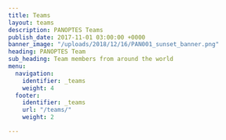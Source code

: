 ```yaml
---
title: Teams
layout: teams
description: PANOPTES Teams
publish_date: 2017-11-01 03:00:00 +0000
banner_image: "/uploads/2018/12/16/PAN001_sunset_banner.png"
heading: PANOPTES Team
sub_heading: Team members from around the world
menu:
  navigation:
    identifier: _teams
    weight: 4
  footer:
    identifier: _teams
    url: "/teams/"
    weight: 2

---
```

